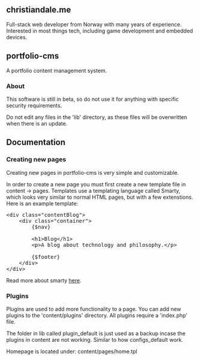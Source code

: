 ## christiandale.me

Full-stack web developer from Norway with many years of experience. Interested in most things tech, including game development and embedded devices.

## portfolio-cms

A portfolio content management system.

### About

This software is still in beta, so do not use it for anything
with specific security requirements.

Do not edit any files in the 'lib' directory, as these
files will be overwritten when there is an update.

## Documentation

### Creating new pages

Creating new pages in portfolio-cms is very simple and
customizable.

In order to create a new page
you must first create a new template file in
content -> pages. Templates use a templating language
called Smarty, which looks very similar to normal HTML pages, but with a few extenstions. Here is an example template:

<pre>
&lt;div class="contentBlog"&gt;
    &lt;div class="container"&gt;
        {$nav}

        &lt;h1&gt;Blog&lt;/h1&gt;
        &lt;p&gt;A blog about technology and philosophy.&lt;/p&gt

        {$footer}
    &lt;/div&gt;
&lt;/div&gt;
</pre>

Read more about smarty [here](https://www.smarty.net/docsv2/en/).

### Plugins

Plugins are used to add more functionality to a page.
You can add new plugins to the 'content/plugins' directory.
All plugins require a 'index.php' file.

The folder in lib called plugin_default is just used as a backup
incase the plugins in content are not working. Similar to how
configs_default work.

Homepage is located under:
content/pages/home.tpl
